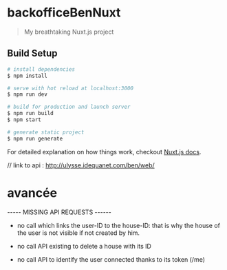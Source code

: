 # backofficeBenNuxt

> My breathtaking Nuxt.js project

## Build Setup

``` bash
# install dependencies
$ npm install

# serve with hot reload at localhost:3000
$ npm run dev

# build for production and launch server
$ npm run build
$ npm start

# generate static project
$ npm run generate
```

For detailed explanation on how things work, checkout [Nuxt.js docs](https://nuxtjs.org).


// link to api : http://ulysse.idequanet.com/ben/web/

# avancée 



-----  MISSING API REQUESTS ------ 

- no call which links the user-ID to the house-ID: that is why the house of the user is not visible if not created by him.

- no call API existing to delete a house with its ID

- no call API to identify the user connected thanks to its token (/me)
